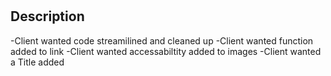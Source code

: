 # <Horiseon Webpage>

## Description

-Client wanted code streamilined and cleaned up
-Client wanted function added to link
-Client wanted accessabiltity added to images
-Client wanted a Title added
